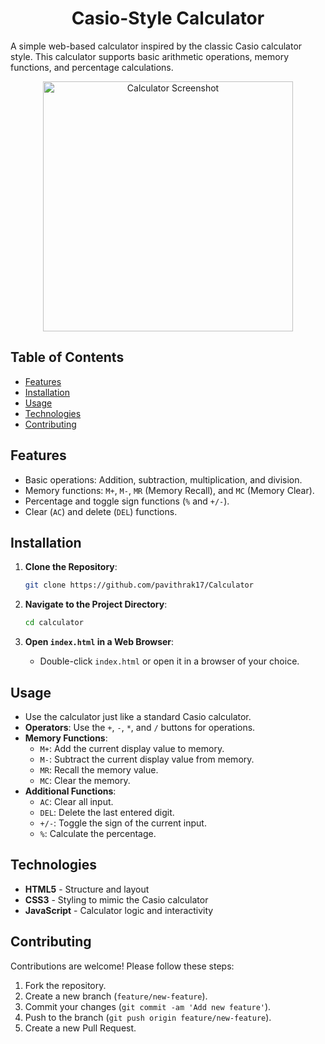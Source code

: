 # <div align="center">Casio-Style Calculator</div>

A simple web-based calculator inspired by the classic Casio calculator style. This calculator supports basic arithmetic operations, memory functions, and percentage calculations.

<p align="center">
  <img src="https://github.com/user-attachments/assets/193bb20e-af02-4ac7-8204-8d066b922758" alt="Calculator Screenshot" width="400">
</p>

## Table of Contents
- [Features](#features)
- [Installation](#installation)
- [Usage](#usage)
- [Technologies](#technologies)
- [Contributing](#contributing)

## Features
- Basic operations: Addition, subtraction, multiplication, and division.
- Memory functions: `M+`, `M-`, `MR` (Memory Recall), and `MC` (Memory Clear).
- Percentage and toggle sign functions (`%` and `+/-`).
- Clear (`AC`) and delete (`DEL`) functions.

## Installation
1. **Clone the Repository**:
    ```bash
    git clone https://github.com/pavithrak17/Calculator 
    ```
2. **Navigate to the Project Directory**:
    ```bash
    cd calculator
    ```

3. **Open `index.html` in a Web Browser**:
   - Double-click `index.html` or open it in a browser of your choice.

## Usage
- Use the calculator just like a standard Casio calculator. 
- **Operators**: Use the `+`, `-`, `*`, and `/` buttons for operations.
- **Memory Functions**:
  - `M+`: Add the current display value to memory.
  - `M-`: Subtract the current display value from memory.
  - `MR`: Recall the memory value.
  - `MC`: Clear the memory.
- **Additional Functions**:
  - `AC`: Clear all input.
  - `DEL`: Delete the last entered digit.
  - `+/-`: Toggle the sign of the current input.
  - `%`: Calculate the percentage.

## Technologies
- **HTML5** - Structure and layout
- **CSS3** - Styling to mimic the Casio calculator
- **JavaScript** - Calculator logic and interactivity

## Contributing
Contributions are welcome! Please follow these steps:
1. Fork the repository.
2. Create a new branch (`feature/new-feature`).
3. Commit your changes (`git commit -am 'Add new feature'`).
4. Push to the branch (`git push origin feature/new-feature`).
5. Create a new Pull Request.

